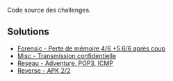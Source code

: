 Code source des challenges.

## Solutions

- [Forensic - Perte de mémoire 4/6 +5,6/6 après coup](./Forensic/README.md)
- [Misc - Transmission confidentielle](./Misc/README.md)
- [Reseau - Adventure, POP3, ICMP](./Network/README.md)
- [Reverse - APK 2/2](./Reverse/README.md)
